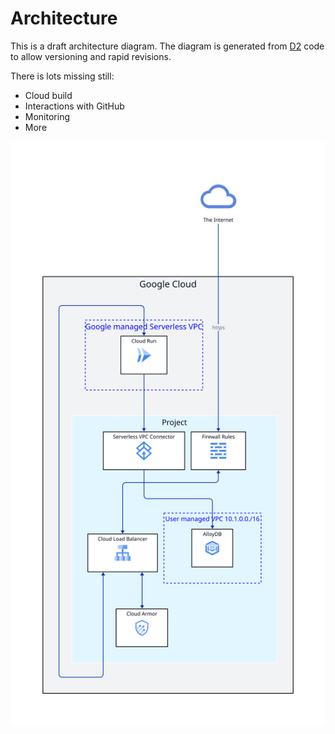 # Architecture

This is a draft architecture diagram.
The diagram is generated from [D2](https://d2lang.com/) code to allow versioning and rapid revisions.

There is lots missing still:

* Cloud build
* Interactions with GitHub
* Monitoring
* More

![draft architecture](architecture.svg)
